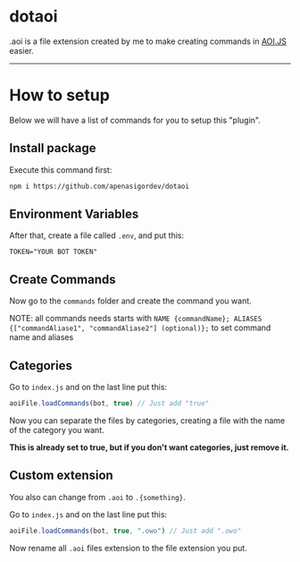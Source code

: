 # dotaoi
.aoi is a file extension created by me to make creating commands in [AOI.JS](https://npmjs.org/packages/aoi.js) easier.

----

# How to setup
Below we will have a list of commands for you to setup this "plugin".

## Install package
Execute this command first:

```bash
npm i https://github.com/apenasigordev/dotaoi
```

## Environment Variables 
After that, create a file called `.env`, and put this:
```env
TOKEN="YOUR BOT TOKEN"
```

## Create Commands 
Now go to the `commands` folder and create the command you want.

NOTE: all commands needs starts with `NAME {commandName}; ALIASES {["commandAliase1", "commandAliase2"] (optional)};` to set command name and aliases

## Categories
Go to `index.js` and on the last line put this:
```js
aoiFile.loadCommands(bot, true) // Just add "true"
```

Now you can separate the files by categories, creating a file with the name of the category you want.

**This is already set to true, but if you don't want categories, just remove it.**

## Custom extension
You also can change from `.aoi` to `.{something}`.

Go to `index.js` and on the last line put this:
```js
aoiFile.loadCommands(bot, true, ".owo") // Just add ".owo"
```
Now rename all `.aoi` files extension to the file extension you put.
